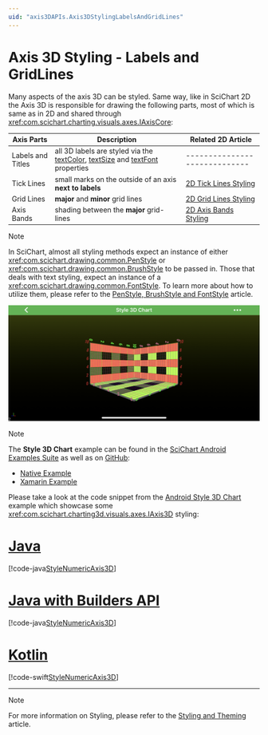 ```yaml
---
uid: "axis3DAPIs.Axis3DStylingLabelsAndGridLines"
---
```


# Axis 3D Styling - Labels and GridLines
Many aspects of the axis 3D can be styled. Same way, like in SciChart 2D the Axis 3D is responsible for drawing the following parts, most of which is same as in 2D and shared through <xref:com.scichart.charting.visuals.axes.IAxisCore>:

| **Axis Parts**    | **Description**                                          | **Related 2D Article**                                                                  |
| ----------------- | -------------------------------------------------------- | --------------------------------------------------------------------------------------- |
| Labels and Titles | all 3D labels are styled via the [textColor](xref:com.scichart.charting3d.visuals.axes.IAxis3D.setTextColor(int)), [textSize](xref:com.scichart.charting3d.visuals.axes.IAxis3D.setTextSize(float)) and [textFont](xref:com.scichart.charting3d.visuals.axes.IAxis3D.setTextFont(java.lang.String)) properties | ----------------------------- |
| Tick Lines        | small marks on the outside of an axis **next to labels** | [2D Tick Lines Styling](xref:axisAPIs.AxisStylingGridLinesTicksAndAxisBands#axis-ticks) |
| Grid Lines        | **major** and **minor** grid lines                       | [2D Grid Lines Styling](xref:axisAPIs.AxisStylingGridLinesTicksAndAxisBands#grid-lines) |
| Axis Bands        | shading between the **major** grid-lines                 | [2D Axis Bands Styling](xref:axisAPIs.AxisStylingGridLinesTicksAndAxisBands#axis-bands) |

> [!NOTE]
>  In SciChart, almost all styling methods expect an instance of either <xref:com.scichart.drawing.common.PenStyle> or <xref:com.scichart.drawing.common.BrushStyle> to be passed in. Those that deals with text styling, expect an instance of a <xref:com.scichart.drawing.common.FontStyle>. To learn more about how to utilize them, please refer to the [PenStyle, BrushStyle and FontStyle](xref:stylingAndTheming.PenStyleBrushStyleAndFontStyle) article.

![Style 3D Chart](images/style-3d-chart-example.png)

> [!NOTE]
>  The **Style 3D Chart** example can be found in the [SciChart Android Examples Suite](https://www.scichart.com/examples/Android-chart/) as well as on [GitHub](https://github.com/ABTSoftware/SciChart.Android.Examples):
> - [Native Example](https://www.scichart.com/example/android-3d-chart-example-style/)
> - [Xamarin Example](https://www.scichart.com/example/xamarin-3d-chart-example-style-chart/)

Please take a look at the code snippet from the [Android Style 3D Chart](https://www.scichart.com/example/android-3d-chart-example-style/) example which showcase some <xref:com.scichart.charting3d.visuals.axes.IAxis3D> styling:

# [Java](#tab/java)
[!code-java[StyleNumericAxis3D](../../../samples/sandbox/app/src/main/java/com/scichart/docsandbox/examples/java/axis3DAPIs/Axis3DStylingLabelsAndGridLines.java#StyleNumericAxis3D)]
# [Java with Builders API](#tab/javaBuilder)
[!code-java[StyleNumericAxis3D](../../../samples/sandbox/app/src/main/java/com/scichart/docsandbox/examples/javaBuilder/axis3DAPIs/Axis3DStylingLabelsAndGridLines.java#StyleNumericAxis3D)]
# [Kotlin](#tab/kotlin)
[!code-swift[StyleNumericAxis3D](../../../samples/sandbox/app/src/main/java/com/scichart/docsandbox/examples/kotlin/axis3DAPIs/Axis3DStylingLabelsAndGridLines.kt#StyleNumericAxis3D)]
***

> [!NOTE]
>  For more information on Styling, please refer to the [Styling and Theming](xref:stylingAndTheming.StylingAndTheming) article.
